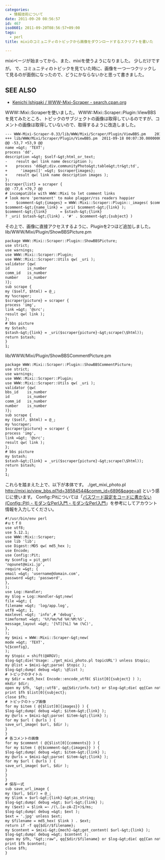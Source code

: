 ```yaml
---
categories:
  - 情報技術について
date: 2011-09-20 08:56:57
id: 467
iso8601: 2011-09-20T08:56:57+09:00
tags:
  - perl
title: mixiのコミュニティのトピックから画像をダウンロードするスクリプトを書いた

---
```


mixiページが始まってから、また、mixiを使うようになりました。
&#133;少しだけですが。
で、コミュニティのトピックを見ていた時に、画像を一つ一つクリックして見るのが面倒になったので、どうにかならないかと思って書きました。
<div id="see_also">
<h2>SEE ALSO</h2>
<ul>
<li><a href="http://search.cpan.org/dist/WWW-Mixi-Scraper/">Kenichi Ishigaki / WWW-Mixi-Scraper - search.cpan.org</a></li>
</ul>
</div>


WWW::Mixi::Scraperを使いました。
WWW::Mixi::Scraper::Plugin::ViewBBSを見てみたところ、トピックのサブジェクトの画像は取得しているのですが、コメントの画像は取得していないので、取得するように改造しました。
```default
--- WWW-Mixi-Scraper-0.33/lib/WWW/Mixi/Scraper/Plugin/ViewBBS.pm	2011-09-20 09:43:10.000000000 +0900
+++ lib/WWW/Mixi/Scraper/Plugin/ViewBBS.pm	2011-09-18 00:07:30.000000000 +0900
@@ -53,7 +53,9 @@
name =&gt; 'TEXT';
process 'dd',
description =&gt; $self-&gt;html_or_text;
-    result qw( link name description );
+    process 'dd&gt;div.communityPhoto&gt;table&gt;tr&gt;td',
+      'images[]' =&gt; $scraper{images};
+    result qw( link name description images );
};
$scraper{list} = scraper {
@@ -77,6 +79,7 @@
# incompatible with WWW::Mixi to let comment links
# look more 'permanent' to make plagger/rss readers happier
+    $comment-&gt;{images} = WWW::Mixi::Scraper::Plugin::_images( $comment-&gt;{images} ) if defined $comment-&gt;{images};
$comment-&gt;{name_link} = _uri( $comment-&gt;{link} );
$comment-&gt;{link}      = $stash-&gt;{link}
? _uri( $stash-&gt;{link} . '#' . $comment-&gt;{subject} )
```
その上で、画像に直接アクセスするように、Pluginを2つほど追加しました。
lib/WWW/Mixi/Plugin/ShowBBSPicture.pm
```default
package WWW::Mixi::Scraper::Plugin::ShowBBSPicture;
use strict;
use warnings;
use WWW::Mixi::Scraper::Plugin;
use WWW::Mixi::Scraper::Utils qw( _uri );
validator {qw(
id        is_number
comm_id   is_number
number    is_number
)};
sub scrape {
my ($self, $html) = @_;
my %scraper;
$scraper{picture} = scraper {
process 'img',
link =&gt; '@src';
result qw( link );
};
# bbs picture
my $stash;
$stash-&gt;{link} = _uri($scraper{picture}-&gt;scrape(\$html));
return $stash;
}
1;
```
lib/WWW/Mixi/Plugin/ShowBBSCommentPicture.pm
```default
package WWW::Mixi::Scraper::Plugin::ShowBBSCommentPicture;
use strict;
use warnings;
use WWW::Mixi::Scraper::Plugin;
use WWW::Mixi::Scraper::Utils qw( _uri );
validator {qw(
bbs_id    is_number
id        is_number
comm_id   is_number
number    is_number
)};
sub scrape {
my ($self, $html) = @_;
my %scraper;
$scraper{picture} = scraper {
process 'img',
link =&gt; '@src';
result qw( link );
};
# bbs picture
my $stash;
$stash-&gt;{link} = _uri($scraper{picture}-&gt;scrape(\$html));
return $stash;
}
1;
```
これらを踏まえた上で、以下が本体です。
./get_mixi_photo.pl http://mixi.jp/view_bbs.pl?id=38584544&comm_id=6896&page=all
という感じに使います。
Config::Pitについては「<a href="http://perl-users.jp/modules/config_pit.html">パスワード設定をコードに書かない(Config::Pit) - モダンなPerl入門 - モダンなPerl入門</a>」を参考にしてアカウント情報を入力してください。
```default
#!/usr/bin/env perl
#ｕｔｆ８
use utf8;
use 5.12.1;
use WWW::Mixi::Scraper;
use lib 'lib';
use Digest::MD5 qw( md5_hex );
use Encode;
use Config::Pit;
my $config = pit_get(
'nqounet@mixi.jp',
require =&gt; {
email =&gt; 'username@domain.com',
password =&gt; 'password',
},
);
use Log::Handler;
my $log = Log::Handler-&gt;new(
file =&gt; {
filename =&gt; 'log/app.log',
utf8 =&gt; 1,
maxlevel =&gt; 'info',# 'debug',
timeformat =&gt; '%Y/%m/%d %H:%M:%S',
message_layout =&gt; '[%T][%L] %m (%C)',
},
);
my $mixi = WWW::Mixi::Scraper-&gt;new(
mode =&gt; 'TEXT',
%{$config},
);
my $topic = shift(@ARGV);
$log-&gt;die('Usage: ./get_mixi_photo.pl topicURL') unless $topic;
my @list = $mixi-&gt;parse( $topic );
$log-&gt;dump( debug =&gt; \@list );
# トピックのタイトル
my $dir = md5_hex( Encode::encode_utf8( $list[0]{subject} ) );
mkdir $dir;
open my $fh, '&gt;:utf8', qq{$dir/info.txt} or $log-&gt;die( qq{Can not open $dir/info.txt.} );
print $fh $list[0]{subject};
close $fh;
# トピックのトップ画像
for my $item ( @{$list[0]{images}} ) {
$log-&gt;dump( debug =&gt; $item-&gt;{link} );
my @urls = $mixi-&gt;parse( $item-&gt;{link} );
for my $url ( @urls ) {
save_url_image( $url, $dir );
}
}
# 各コメントの画像
for my $comment ( @{$list[0]{comments}} ) {
for my $item ( @{$comment-&gt;{images}} ) {
$log-&gt;dump( debug =&gt; $item-&gt;{link} );
my @urls = $mixi-&gt;parse( $item-&gt;{link} );
for my $url ( @urls ) {
save_url_image( $url, $dir );
}
}
}
# 保存一式
sub save_url_image {
my ($url, $dir) = @_;
my $link = $url-&gt;{link}-&gt;as_string;
$log-&gt;dump( debug =&gt; $url-&gt;{link} );
my ($ext) = $link =~ /(\.[a-zA-Z]+)$/ms;
$log-&gt;dump( debug =&gt; $ext );
$ext = '.jpg' unless $ext;
my $filename = md5_hex( $link ) . $ext;
return if -f qq{$dir/$filename};
my $content = $mixi-&gt;{mech}-&gt;get_content( $url-&gt;{link} );
$log-&gt;dump( debug =&gt; $content );
open my $fh, "&gt;:raw", qq{$dir/$filename} or $log-&gt;die( qq{Can not open $dir/$filename.} );
print $fh $content;
close $fh;
}
```
    	